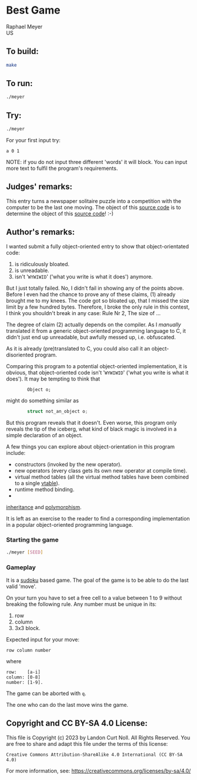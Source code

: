 # Best Game

Raphael Meyer  
US  

## To build:

```sh
make
```

## To run:

```sh
./meyer
```

## Try:

```sh
./meyer
```

For your first input try:

```
a 0 1
```

NOTE: if you do not input three different 'words' it will block. You can input
more text to fulfil the program's requirements.

## Judges' remarks:

This entry turns a newspaper solitaire puzzle into a competition
with the computer to be the last one moving.  The object of this
[source code](meyer.c) is to determine the object of this [source
code](meyer.c)!  :-)

## Author's remarks:

I wanted submit a fully object-oriented entry to show that
object-orientated code:

1. is ridiculously bloated.
2. is unreadable.
3. isn't '`WYWIWID`' ('what you write is what it does') anymore.

But I just totally failed. No, I didn't fail in showing any of
the points above. Before I even had the chance to prove any of
these claims, (1) already brought me to my knees. The code got
so bloated up, that I missed the size limit by a few hundred
bytes. Therefore, I broke the only rule in this contest, I think
you shouldn't break in any case: Rule Nr 2, The size of ...

The degree of claim (2) actually depends on the compiler. As I
_manually_ translated it from a generic object-oriented programming
language to C, it didn't just end up unreadable, but awfully
messed up, i.e. obfuscated.

As it is already (pre)translated to C, you could also call it an object-
disoriented program.

Comparing this program to a potential object-oriented implementation,
it is obvious, that object-oriented code isn't '`WYWIWID`' ('what
you write is what it does'). It may be tempting to think that

```
        Object o;
```

might do something similar as

```c
        struct not_an_object o;
```

But this program reveals that it doesn't. Even worse, this program only
reveals the tip of the iceberg, what kind of black magic is involved in
a simple declaration of an object.

A few things you can explore about object-orientation in this program
include:

- constructors (invoked by the new operator).
- new operators (every class gets its own new operator at compile time).
- virtual method tables (all the virtual method tables have been combined to a
single [vtable](https://en.wikipedia.org/wiki/Virtual_method_table)).
- runtime method binding.
-
[inheritance](https://en.wikipedia.org/wiki/Inheritance_(object-oriented_programming))
and
[polymorphism](https://en.wikipedia.org/wiki/Polymorphism_(computer_science)).

It is left as an exercise to the reader to find a corresponding
implementation in a popular object-oriented programming language.

### Starting the game

```sh
./meyer [SEED]
```

### Gameplay

It is a [sudoku](https://en.wikipedia.org/wiki/Sudoku) based game. The goal of
the game is to be able to do the last valid 'move'.

On your turn you have to set a free cell to a value between 1 to 9 without
breaking the following rule. Any number must be unique in its:

1. row
2. column
3. 3x3 block.

Expected input for your move:

```
row column number
```

where

```
row:    [a-i]
column: [0-8]
number: [1-9].
```

The game can be aborted with `q`.

The one who can do the last move wins the game.

## Copyright and CC BY-SA 4.0 License:

This file is Copyright (c) 2023 by Landon Curt Noll.  All Rights Reserved.
You are free to share and adapt this file under the terms of this license:

    Creative Commons Attribution-ShareAlike 4.0 International (CC BY-SA 4.0)

For more information, see: https://creativecommons.org/licenses/by-sa/4.0/
